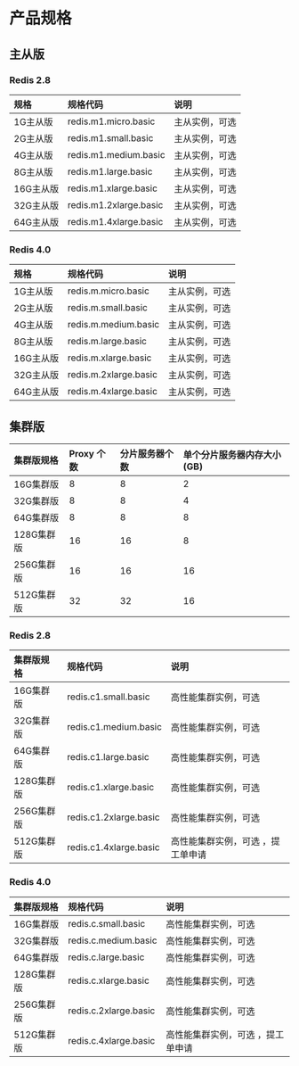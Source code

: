 # 产品规格

## 主从版

### Redis 2.8

规格|规格代码|说明
:---|:--|:---
1G主从版|redis.m1.micro.basic|主从实例，可选
2G主从版|redis.m1.small.basic	|主从实例，可选
4G主从版|redis.m1.medium.basic|	主从实例，可选
8G主从版|redis.m1.large.basic	|主从实例，可选
16G主从版|redis.m1.xlarge.basic|	主从实例，可选
32G主从版|redis.m1.2xlarge.basic|	主从实例，可选
64G主从版|redis.m1.4xlarge.basic	|主从实例，可选

### Redis 4.0

规格|规格代码|说明
:---|:--|:---
1G主从版|redis.m.micro.basic|主从实例，可选
2G主从版|redis.m.small.basic	|主从实例，可选
4G主从版|redis.m.medium.basic|	主从实例，可选
8G主从版|redis.m.large.basic	|主从实例，可选
16G主从版|redis.m.xlarge.basic|	主从实例，可选
32G主从版|redis.m.2xlarge.basic|	主从实例，可选
64G主从版|redis.m.4xlarge.basic	|主从实例，可选

## 集群版

集群版规格|Proxy 个数|分片服务器个数|单个分片服务器内存大小(GB)
:---|:--|:--|:---
16G集群版|8|8|2
32G集群版|8|8|4
64G集群版|8|8|8
128G集群版|16|16|8
256G集群版|16|16|16
512G集群版|32|32|16

### Redis 2.8
集群版规格|规格代码|说明
:---|:--|:---
16G集群版|redis.c1.small.basic|高性能集群实例，可选
32G集群版|redis.c1.medium.basic|高性能集群实例，可选
64G集群版|redis.c1.large.basic|高性能集群实例，可选
128G集群版|redis.c1.xlarge.basic|高性能集群实例，可选
256G集群版|redis.c1.2xlarge.basic|高性能集群实例，可选
512G集群版|redis.c1.4xlarge.basic|高性能集群实例，可选 ，提工单申请


### Redis 4.0
集群版规格|规格代码|说明
:---|:--|:---
16G集群版|redis.c.small.basic|高性能集群实例，可选
32G集群版|redis.c.medium.basic|高性能集群实例，可选
64G集群版|redis.c.large.basic|高性能集群实例，可选
128G集群版|redis.c.xlarge.basic|高性能集群实例，可选
256G集群版|redis.c.2xlarge.basic|高性能集群实例，可选
512G集群版|redis.c.4xlarge.basic|高性能集群实例，可选 ，提工单申请
